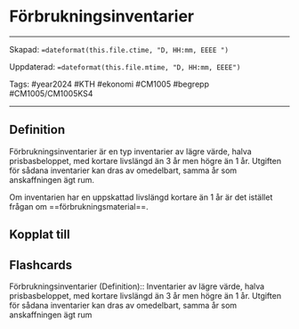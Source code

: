 # Förbrukningsinventarier

---

Skapad: `=dateformat(this.file.ctime, "D, HH:mm, EEEE ")`

Uppdaterad: `=dateformat(this.file.mtime, "D, HH:mm, EEEE")`

Tags: #year2024 #KTH #ekonomi #CM1005 #begrepp #CM1005/CM1005KS4

---

## Definition

Förbrukningsinventarier är en typ inventarier av lägre värde, halva prisbasbeloppet, med kortare livslängd än 3 år men högre än 1 år. Utgiften för sådana inventarier kan dras av omedelbart, samma år som anskaffningen ägt rum.

Om inventarien har en uppskattad livslängd kortare än 1 år är det istället frågan om ==förbrukningsmaterial==.

## Kopplat till

## Flashcards

Förbrukningsinventarier (Definition):: Inventarier av lägre värde, halva prisbasbeloppet, med kortare livslängd än 3 år men högre än 1 år. Utgiften för sådana inventarier kan dras av omedelbart, samma år som anskaffningen ägt rum
<!--SR:!2024-03-12,9,250!2024-03-20,15,290-->
